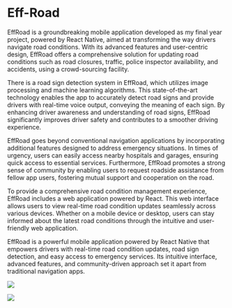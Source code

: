 # Eff-Road

EffRoad is a groundbreaking mobile application developed as my final year project, powered by React Native, aimed at transforming the way drivers navigate road conditions. With its advanced features and user-centric design, EffRoad offers a comprehensive solution for updating road conditions such as road closures, traffic, police inspector availability, and accidents, using a crowd-sourcing facility.

There is a road sign detection system in EffRoad, which utilizes image processing and machine learning algorithms. This state-of-the-art technology enables the app to accurately detect road signs and provide drivers with real-time voice output, conveying the meaning of each sign. By enhancing driver awareness and understanding of road signs, EffRoad significantly improves driver safety and contributes to a smoother driving experience.

EffRoad goes beyond conventional navigation applications by incorporating additional features designed to address emergency situations. In times of urgency, users can easily access nearby hospitals and garages, ensuring quick access to essential services. Furthermore, EffRoad promotes a strong sense of community by enabling users to request roadside assistance from fellow app users, fostering mutual support and cooperation on the road.

To provide a comprehensive road condition management experience, EffRoad includes a web application powered by React. This web interface allows users to view real-time road condition updates seamlessly across various devices. Whether on a mobile device or desktop, users can stay informed about the latest road conditions through the intuitive and user-friendly web application.

EffRoad is a powerful mobile application powered by React Native that empowers drivers with real-time road condition updates, road sign detection, and easy access to emergency services. Its intuitive interface, advanced features, and community-driven approach set it apart from traditional navigation apps.

![](https://github.com/binuka02/Eff-Road/assets/76623940/827a3704-580a-406b-bf85-dba6d19aa4b8)

![](https://github.com/binuka02/Eff-Road/assets/76623940/f1381c12-c61b-4c9b-bb62-3d634721d919)

